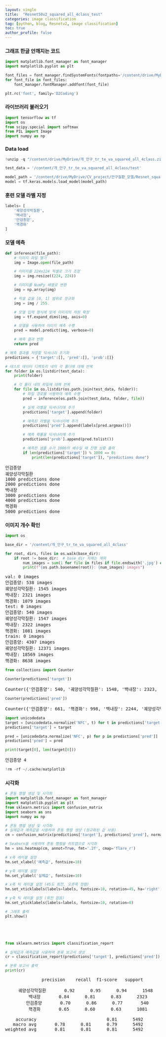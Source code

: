 ```yaml
---
layout: single
title:  "Resnet50v2_squared_all_4class_test"
categories: image classification
tag: [python, blog, Resnetv2, image classification]
toc: true
author_profile: false
---
```


<head>
  <style>
    table.dataframe {
      white-space: normal;
      width: 100%;
      height: 240px;
      display: block;
      overflow: auto;
      font-family: Arial, sans-serif;
      font-size: 0.9rem;
      line-height: 20px;
      text-align: center;
      border: 0px !important;
    }

    table.dataframe th {
      text-align: center;
      font-weight: bold;
      padding: 8px;
    }

    table.dataframe td {
      text-align: center;
      padding: 8px;
    }

    table.dataframe tr:hover {
      background: #b8d1f3; 
    }

    .output_prompt {
      overflow: auto;
      font-size: 0.9rem;
      line-height: 1.45;
      border-radius: 0.3rem;
      -webkit-overflow-scrolling: touch;
      padding: 0.8rem;
      margin-top: 0;
      margin-bottom: 15px;
      font: 1rem Consolas, "Liberation Mono", Menlo, Courier, monospace;
      color: $code-text-color;
      border: solid 1px $border-color;
      border-radius: 0.3rem;
      word-break: normal;
      white-space: pre;
    }

  .dataframe tbody tr th:only-of-type {
      vertical-align: middle;
  }

  .dataframe tbody tr th {
      vertical-align: top;
  }

  .dataframe thead th {
      text-align: center !important;
      padding: 8px;
  }

  .page__content p {
      margin: 0 0 0px !important;
  }

  .page__content p > strong {
    font-size: 0.8rem !important;
  }

  </style>
</head>


### 그래프 한글 안깨지는 코드



```python
import matplotlib.font_manager as font_manager
import matplotlib.pyplot as plt

font_files = font_manager.findSystemFonts(fontpaths='/content/drive/MyDrive/Pal-ette/D2Coding')
for font_file in font_files:
    font_manager.fontManager.addfont(font_file)

plt.rc('font', family='D2Coding')
```

### 라이브러리 불러오기



```python
import tensorflow as tf
import os
from scipy.special import softmax
from PIL import Image
import numpy as np
```

### Data load



```python
!unzip -q "/content/drive/MyDrive/개_안구_tr_te_va_squared_all_4class.zip"
```


```python
test_data = '/content/개_안구_tr_te_va_squared_all_4class/test'
```


```python
model_path = '/content/drive/MyDrive/CV_project/안구질환_모델/Resnet_squared_all_4class_b64_e40.tf'
model = tf.keras.models.load_model(model_path)
```

### 훈련 모델 라벨 지정



```python
labels= [
    '궤양성각막질환',
    '백내장',
    '안검종양',
    '핵경화'
]
```

### 모델 예측



```python
def inference(file_path):
    # 이미지 파일 열기
    img = Image.open(file_path)

    # 이미지를 224x224 픽셀로 크기 조정
    img = img.resize((224, 224))

    # 이미지를 NumPy 배열로 변환
    img = np.array(img)

    # 픽셀 값을 [0, 1] 범위로 정규화
    img = img / 255.

    # 모델 입력 형식에 맞게 이미지의 차원 확장
    img = tf.expand_dims(img, axis=0)

    # 모델을 사용하여 이미지 예측 수행
    pred = model.predict(img, verbose=0)

    # 예측 결과 반환
    return pred
```


```python
# 예측 결과를 저장할 딕셔너리 초기화
predictions = {'target':[], 'pred':[], 'prob':[]}

# 테스트 데이터 디렉토리 내의 각 폴더에 대해 반복
for folder in os.listdir(test_data):
    print(folder)

    # 각 폴더 내의 파일에 대해 반복
    for file in os.listdir(os.path.join(test_data, folder)):
        # 파일 경로를 사용하여 예측 수행
        pred = inference(os.path.join(test_data, folder, file))

        # 실제 라벨을 딕셔너리에 추가
        predictions['target'].append(folder)

        # 예측된 라벨을 딕셔너리에 추가
        predictions['pred'].append(labels[pred.argmax()])

        # 예측 확률을 딕셔너리에 추가
        predictions['prob'].append(pred.tolist())

        # 예측한 샘플 수가 1000의 배수일 때 진행 상황 출력
        if len(predictions['target']) % 1000 == 0:
            print(len(predictions['target']), "predictions done")
```

<pre>
안검종양
궤양성각막질환
1000 predictions done
2000 predictions done
백내장
3000 predictions done
4000 predictions done
핵경화
5000 predictions done
</pre>
### 이미지 개수 확인



```python
import os

base_dir = '/content/개_안구_tr_te_va_squared_all_4class'

for root, dirs, files in os.walk(base_dir):
    if root != base_dir:  # base_dir 자체는 제외
        num_images = sum(1 for file in files if file.endswith('.jpg') or file.endswith('.png'))  # jpg, png 이미지 확인
        print(f"{os.path.basename(root)}: {num_images} images")
```

<pre>
val: 0 images
안검종양: 538 images
궤양성각막질환: 1545 images
백내장: 2321 images
핵경화: 1079 images
test: 0 images
안검종양: 540 images
궤양성각막질환: 1547 images
백내장: 2322 images
핵경화: 1081 images
train: 0 images
안검종양: 4307 images
궤양성각막질환: 12371 images
백내장: 18569 images
핵경화: 8638 images
</pre>

```python
from collections import Counter

Counter(predictions['target'])
```

<pre>
Counter({'안검종양': 540, '궤양성각막질환': 1548, '백내장': 2323, '핵경화': 1081})
</pre>

```python
Counter(predictions['pred'])
```

<pre>
Counter({'안검종양': 661, '핵경화': 998, '백내장': 2244, '궤양성각막질환': 1589})
</pre>

```python
import unicodedata
target = [unicodedata.normalize('NFC', t) for t in predictions['target']]
predictions['target'] = target
```


```python
pred = [unicodedata.normalize('NFC', p) for p in predictions['pred']]
predictions['pred'] = pred
```


```python
print(target[0], len(target[0]))
```

<pre>
안검종양 4
</pre>

```python
!rm -rf ~/.cache/matplotlib
```

### 시각화



```python
# 혼동 행렬 생성 및 시각화
import matplotlib.font_manager as font_manager
import matplotlib.pyplot as plt
from sklearn.metrics import confusion_matrix
import seaborn as sns
import numpy as np

# 혼동 행렬 생성 및 시각화
# 실제값과 예측값을 사용하여 혼동 행렬 생성 (정규화된 값 사용)
cm = confusion_matrix(predictions['target'], predictions['pred'], normalize='true')

# Seaborn을 사용하여 혼동 행렬을 히트맵으로 시각화
hm = sns.heatmap(cm, annot=True, fmt='.2f', cmap='flare_r')

# x축 레이블 설정
hm.set_xlabel('예측값', fontsize=10)

# y축 레이블 설정
hm.set_ylabel('실제값', fontsize=10)

# x축 틱 레이블 설정 (45도 회전, 오른쪽 정렬)
hm.set_xticklabels(labels=labels, fontsize=10, rotation=45, ha='right', rotation_mode='anchor')

# y축 틱 레이블 설정 (회전 없음)
hm.set_yticklabels(labels=labels, fontsize=10, rotation=0)

# 그래프 출력
plt.show()
```

<pre>
<Figure size 640x480 with 2 Axes>
</pre>

```python
from sklearn.metrics import classification_report

# 실제값과 예측값을 사용하여 분류 보고서 생성
cr = classification_report(predictions['target'], predictions['pred'])

# 분류 보고서 출력
print(cr)
```

<pre>
              precision    recall  f1-score   support

     궤양성각막질환       0.92      0.95      0.94      1548
         백내장       0.84      0.81      0.83      2323
        안검종양       0.70      0.86      0.77       540
         핵경화       0.65      0.60      0.63      1081

    accuracy                           0.81      5492
   macro avg       0.78      0.81      0.79      5492
weighted avg       0.81      0.81      0.81      5492

</pre>